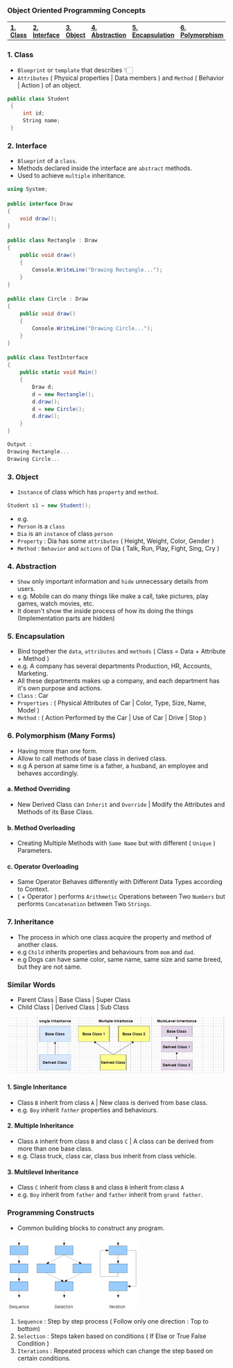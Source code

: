 ### Object Oriented Programming Concepts

<table>
  <tr>
    <th align=left><a href= "#class">1. Class</a></th>
    <th align=left><a href= "#int">2. Interface</a></th>
    <th align=left><a href= "#obj">3. Object</a></th>
    <th align=left><a href= "#abs">4. Abstraction</a></th>
    <th align=left><a href= "#enc">5. Encapsulation</a></th>
    <th align=left><a href= "#poly">6. Polymorphism</a></th>
    <th align=left><a href= "#inh">7. Inheritance</a></th>
  </tr>
</table>

<h3 name='class'>1. Class</h3>

- `Blueprint` or `template` that describes 👇🏻
- `Attributes` ( Physical properties | Data members ) and `Method` ( Behavior | Action ) of an object.

```C#
public class Student  
 {  
     int id; 
     String name; 
 }  
```

<h3 name='int'>2. Interface</h3>

- `Blueprint` of a `class`.
- Methods declared inside the interface are `abstract` methods.
- Used to achieve `multiple` inheritance.

```C#
using System;  

public interface Draw
{  
    void draw();  
}  

public class Rectangle : Draw  
{  
    public void draw()  
    {  
        Console.WriteLine("Drawing Rectangle...");  
    }  
}  

public class Circle : Draw
{  
    public void draw()  
    {  
        Console.WriteLine("Drawing Circle...");  
    }  
}  

public class TestInterface  
{  
    public static void Main()  
    {  
        Draw d;  
        d = new Rectangle();  
        d.draw();  
        d = new Circle();  
        d.draw();  
    }  
}  
```

```C#
Output :
Drawing Rectangle...
Drawing Circle...
```

<h3 name='obj'>3. Object</h3> 

- `Instance` of class which has `property` and `method`.

```C#
Student s1 = new Student();
```

- e.g. 
- `Person` is a `class` 
- `Dia` is an `instance` of class `person`
- `Property` : Dia has some `attributes` ( Height, Weight, Color, Gender )    
- `Method` : `Behavior` and `actions` of Dia ( Talk, Run, Play, Fight, Sing, Cry )

<h3 name='abs'>4. Abstraction</h3>

- `Show` only important information and `hide` unnecessary details from users.
- e.g. Mobile can do many things like make a call, take pictures, play games, watch movies, etc.
- It doesn't show the inside process of how its doing the things (Implementation parts are hidden)

<h3 name='enc'>5. Encapsulation</h3> 

- Bind together the `data`, `attributes` and `methods` ( Class = Data + Attribute + Method )
- e.g. A company has several departments Production, HR, Accounts, Marketing.
- All these departments makes up a company, and each department has it's own purpose and actions.
- `Class` : Car
- `Properties` : ( Physical Attributes of Car | Color, Type, Size, Name, Model )
- `Method` : ( Action Performed by the Car | Use of Car | Drive | Stop )

<h3 name='poly'>6. Polymorphism (Many Forms)</h3>

- Having more than one form.
- Allow to call methods of base class in derived class.
- e.g A person at same time is a father, a husband, an employee and behaves accordingly.

#### a. Method Overriding
- New Derived Class can `Inherit` and `Override` | Modify the Attributes and Methods of its Base Class.

#### b. Method Overloading 
- Creating Multiple Methods with `Same Name` but with different ( `Unique` ) Parameters.

#### c. Operator Overloading
- Same Operator Behaves differently with Different Data Types according to Context.
- ( + Operator ) performs `Arithmetic` Operations between Two `Numbers` but performs `Concatenation` between Two `Strings`.

<h3 name='inh'>7. Inheritance</h3> 

- The process in which one class acquire the property and method of another class.
- e.g `Child` inherits properties and behaviours from `mom` and `dad`.
- e.g Dogs can have same color, same name, same size and same breed, but they are not same.

### Similar Words

- Parent Class | Base Class | Super Class
- Child Class | Derived Class | Sub Class

<img src='Image/Inheritance.jpg'>

#### 1. Single Inheritance 
- Class `B` inherit from class `A` | New class is derived from base class.
- e.g. `Boy` inherit `father` properties and behaviours.

#### 2. Multiple Inheritance
- Class `A` inherit from class `B` and class `C` | A class can be derived from more than one base class.
- e.g. Class truck, class car, class bus inherit from class vehicle.

#### 3. Multilevel Inheritance
- Class `C` inherit from class `B` and class `B` inherit from class `A`
- e.g. `Boy` inherit from `father` and `father` inherit from `grand father`.

### Programming Constructs

- Common building blocks to construct any program.

<img src='Image/Programming Construct.png'>

1. `Sequence` : Step by step process ( Follow only one direction : Top to bottom)
2. `Selection` : Steps taken based on conditions ( If Else or True False Condition )
3. `Iterations` : Repeated process which can change the step based on certain conditions.
